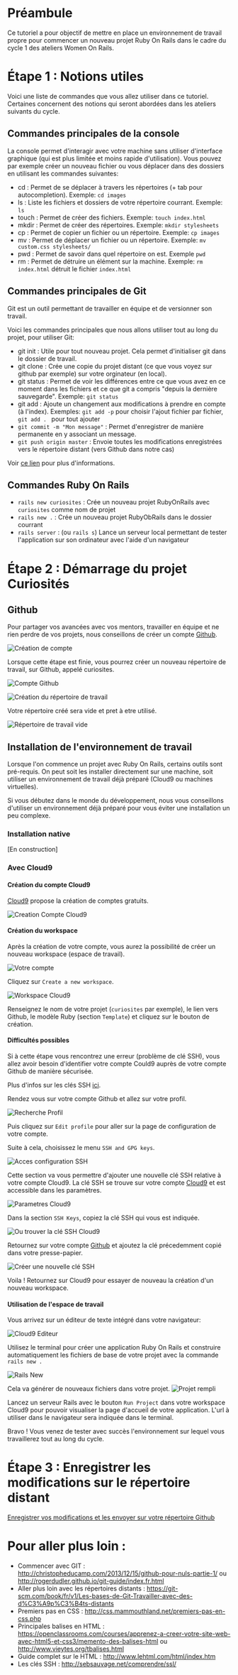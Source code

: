 # Préambule

Ce tutoriel a pour objectif de mettre en place un environnement de travail propre pour commencer un nouveau projet Ruby On Rails dans le cadre du cycle 1 des ateliers Women On Rails.

# Étape 1 : Notions utiles

Voici une liste de commandes que vous allez utiliser dans ce tutoriel. Certaines concernent des notions qui seront abordées dans les ateliers suivants du cycle.

## Commandes principales de la console

La console permet d'interagir avec votre machine sans utiliser d'interface graphique (qui est plus limitée et moins rapide d'utilisation). Vous pouvez par exemple créer un nouveau fichier ou vous déplacer dans des dossiers en utilisant les commandes suivantes:

- cd : Permet de se déplacer à travers les répertoires (+ tab pour autocompletion). Exemple: ``` cd images ```
- ls : Liste les fichiers et dossiers de votre répertoire courrant. Exemple: ``` ls ```
- touch : Permet de créer des fichiers. Exemple: ``` touch index.html ```
- mkdir : Permet de créer des répertoires. Exemple: ``` mkdir stylesheets ```
- cp : Permet de copier un fichier ou un répertoire. Exemple: ``` cp images ```
- mv : Permet de déplacer un fichier ou un répertoire. Exemple: ``` mv custom.css stylesheets/ ```
- pwd : Permet de savoir dans quel répertoire on est. Exemple ``` pwd ```
- rm : Permet de détruire un élément sur la machine. Exemple: ``` rm index.html ``` détruit le fichier ``` index.html ```

## Commandes principales de Git

Git est un outil permettant de travailler en équipe et de versionner son travail.

Voici les commandes principales que nous allons utiliser tout au long du projet, pour utiliser Git:

- git init : Utile pour tout nouveau projet. Cela permet d'initialiser git dans le dossier de travail.
- git clone : Crée une copie du projet distant (ce que vous voyez sur github par exemple) sur votre orginateur (en local).
- git status : Permet de voir les différences entre ce que vous avez en ce moment dans les fichiers et ce que git a compris "depuis la dernière sauvegarde". Exemple: ``` git status ```
- git add : Ajoute un changement aux modifications à prendre en compte (à l'index). Exemples: ``` git add -p ``` pour choisir l'ajout fichier par fichier, ```git add . ``` pour tout ajouter
- ```git commit -m "Mon message"``` : Permet d'enregistrer de manière permanente en y associant un message.
- ```git push origin master``` : Envoie toutes les modifications enregistrées vers le répertoire distant (vers Github dans notre cas)

Voir [ce lien](http://rogerdudler.github.io/git-guide/index.fr.html) pour plus d'informations.

## Commandes Ruby On Rails

- ```rails new curiosites``` : Crée un nouveau projet RubyOnRails avec ```curiosites``` comme nom de projet
- ```rails new .``` : Crée un nouveau projet RubyObRails dans le dossier courrant
- ```rails server``` : (ou ```rails s```) Lance un serveur local permettant de tester l'application sur son ordinateur avec l'aide d'un navigateur

# Étape 2 : Démarrage du projet Curiosités

## Github

Pour partager vos avancées avec vos mentors, travailler en équipe et ne rien perdre de vos projets, nous conseillons de créer un compte [Github](https://github.com/join?source=header-home).

![Création de compte](/images/readme/github_creation.png)

Lorsque cette étape est finie, vous pourrez créer un nouveau répertoire de travail, sur Github, appelé curiosites.

![Compte Github](/images/readme/github_creation_repertoire.png)

![Création du répertoire de travail](/images/readme/nommage_repertoire.png)

Votre répertoire créé sera vide et pret à etre utilisé.

![Répertoire de travail vide](/images/readme/repertoire_cree.png)

## Installation de l'environnement de travail

Lorsque l'on commence un projet avec Ruby On Rails, certains outils sont pré-requis. On peut soit les installer directement sur une machine, soit utiliser un environnement de travail déjà préparé (Cloud9 ou machines virtuelles).

Si vous débutez dans le monde du développement, nous vous conseillons d'utiliser un environnement déjà préparé pour vous éviter une installation un peu complexe.

### Installation native

[En construction]

### Avec Cloud9

#### Création du compte Cloud9

[Cloud9](https://c9.io/signup) propose la création de comptes gratuits.

![Creation Compte Cloud9](/images/readme/cloud9_creation_compte.png)

#### Création du workspace

Après la création de votre compte, vous aurez la possibilité de créer un nouveau workspace (espace de travail).

![Votre compte](/images/readme/cloud9_creation_workspace.png)

Cliquez sur ``` Create a new workspace ```.

![Workspace Cloud9](/images/readme/lien_cloud9_github.png)

Renseignez le nom de votre projet (``` curiosites ``` par exemple), le lien vers Github, le modèle Ruby (section ```Template```) et cliquez sur le bouton de création.

#### Difficultés possibles

Si à cette étape vous rencontrez une erreur (problème de clé SSH), vous allez avoir besoin d'identifier votre compte Could9 auprès de votre compte Github de manière sécurisée.

Plus d'infos sur les clés SSH [ici](http://sebsauvage.net/comprendre/ssl/).

Rendez vous sur votre compte Github et allez sur votre profil.

![Recherche Profil](/images/readme/recherche_profil.png)

Puis cliquez sur ``` Edit profile ``` pour aller sur la page de configuration de votre compte.

Suite à cela, choisissez le menu ``` SSH and GPG keys ```.

![Acces configuration SSH](/images/readme/settings.png)

Cette section va vous permettre d'ajouter une nouvelle clé SSH relative à votre compte Cloud9. La clé SSH se trouve sur votre compte [Cloud9](https://c9.io/) et est accessible dans les paramètres.

![Parametres Cloud9](/images/readme/parametres_cloud9.png)

Dans la section ``` SSH Keys ```, copiez la clé SSH qui vous est indiquée.

![Ou trouver la clé SSH Cloud9](/images/readme/copie_cle_ssh.png)

Retournez sur votre compte [Github](https://github.com/settings/keys) et ajoutez la clé précedemment copié dans votre presse-papier.

![Créer une nouvelle clé SSH](/images/readme/creation_cle_ssh.png)

Voila ! Retournez sur Cloud9 pour essayer de nouveau la création d'un nouveau workspace.

#### Utilisation de l'espace de travail

Vous arrivez sur un éditeur de texte intégré dans votre navigateur:

![Cloud9 Editeur](/images/readme/workspace_vide.png)

Utilisez le terminal pour créer une application Ruby On Rails et construire automatiquement les fichiers de base de votre projet avec la commande ``` rails new . ```

![Rails New](/images/readme/rails_new.png)

Cela va générer de nouveaux fichiers dans votre projet.
![Projet rempli](/images/readme/projet_rempli.png)

Lancez un serveur Rails avec le bouton ``` Run Project ``` dans votre workspace Cloud9 pour pouvoir visualiser la page d'accueil de votre application. L'url à utiliser dans le navigateur sera indiquée dans le terminal.

Bravo ! Vous venez de tester avec succès l'environnement sur lequel vous travaillerez tout au long du cycle.

# Étape 3 : Enregistrer les modifications sur le répertoire distant

[Enregistrer vos modifications et les envoyer sur votre répertoire Github](https://women-on-rails.github.io/guide/push_project)

# Pour aller plus loin :
- Commencer avec GIT : http://christopheducamp.com/2013/12/15/github-pour-nuls-partie-1/ ou http://rogerdudler.github.io/git-guide/index.fr.html
- Aller plus loin avec les répertoires distants : https://git-scm.com/book/fr/v1/Les-bases-de-Git-Travailler-avec-des-d%C3%A9p%C3%B4ts-distants
- Premiers pas en CSS : http://css.mammouthland.net/premiers-pas-en-css.php
- Principales balises en HTML : https://openclassrooms.com/courses/apprenez-a-creer-votre-site-web-avec-html5-et-css3/memento-des-balises-html ou http://www.vieytes.org/tbalises.html
- Guide complet sur le HTML : http://www.lehtml.com/html/index.htm
- Les clés SSH : http://sebsauvage.net/comprendre/ssl/